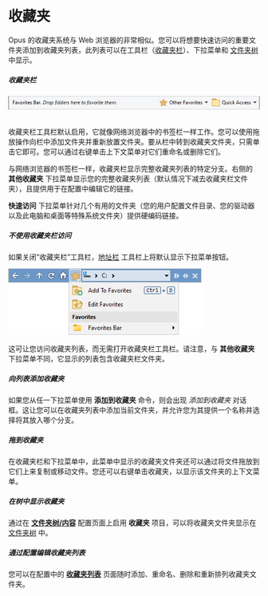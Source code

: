# 收藏夹

Opus 的收藏夹系统与 Web 浏览器的非常相似。您可以将想要快速访问的重要文件夹添加到收藏夹列表，此列表可以在工具栏（[收藏夹栏](../toolbars/the_default_toolbars/favorites_bar.zh.md)）、下拉菜单和 [文件夹树](folder_tree.zh.md) 中显示。

##### 收藏夹栏

![](/Manual/images/media/13/favorites_bar.png) 

收藏夹栏工具栏默认启用，它就像网络浏览器中的书签栏一样工作。您可以使用拖放操作向栏中添加文件夹并重新放置文件夹。要从栏中转到收藏夹文件夹，只需单击它即可。您可以通过右键单击上下文菜单对它们重命名或删除它们。

与网络浏览器的书签栏一样，收藏夹栏显示完整收藏夹列表的特定分支。右侧的 **其他收藏夹** 下拉菜单显示您的完整收藏夹列表（默认情况下减去收藏夹栏文件夹），且提供用于在配置中编辑它的链接。

**快速访问** 下拉菜单针对几个有用的文件夹（您的用户配置文件目录、您的驱动器以及此电脑和桌面等特殊系统文件夹）提供硬编码链接。

##### 不使用收藏夹栏访问

如果关闭“收藏夹栏”工具栏，[地址栏](file_display_border.zh.md) 工具栏上将默认显示下拉菜单按钮。

![](/Manual/images/media/13/favorites_bar_closed.png)

这可让您访问收藏夹列表，而无需打开收藏夹栏工具栏。请注意，与 **其他收藏夹** 下拉菜单不同，它显示的列表包含收藏夹栏文件夹。

##### 向列表添加收藏夹

如果您从任一下拉菜单使用 **添加到收藏夹** 命令，则会出现 *添加到收藏夹* 对话框。这让您可以在收藏夹列表中添加当前文件夹，并允许您为其提供一个名称并选择将其放入哪个分支。

##### 拖到收藏夹

在收藏夹栏和下拉菜单中，此菜单中显示的收藏夹文件夹还可以通过将文件拖放到它们上来复制或移动文件。您还可以右键单击收藏夹，以显示该文件夹的上下文菜单。

##### 在树中显示收藏夹

通过在 **[文件夹树/内容](/Manual/preferences/preferences_categories/folder_tree/contents.zh.md)** 配置页面上启用 **收藏夹** 项目，可以将收藏夹文件夹显示在 [文件夹树](folder_tree.zh.md) 中。

##### 通过配置编辑收藏夹列表

您可以在配置中的 **[收藏夹列表](/Manual/preferences/preferences_categories/frequently_used_paths/favorites_list.zh.md)** 页面随时添加、重命名、删除和重新排列收藏夹文件夹。